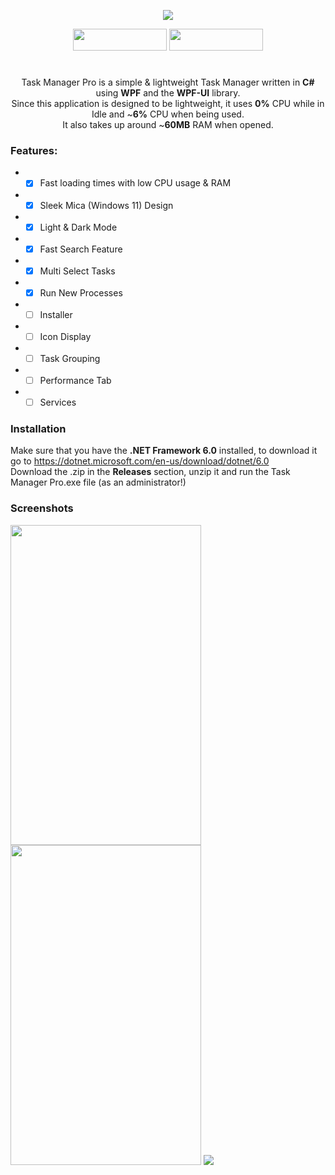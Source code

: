 <p align="center">
  <img src="https://github.com/bl4ckkdev/TaskManagerPro/assets/72033313/9ab1b158-cc3d-4776-925f-c8040c2557ff"/>
</p>
<p align="center">
  
  <img src="https://github.com/bl4ckkdev/TaskManagerPro/assets/72033313/535bd6bd-df20-4aee-9a88-40b48e6cdc2d" width="150px" height="35px"/>
  <img src="https://github.com/bl4ckkdev/TaskManagerPro/assets/72033313/b9988a8f-b6de-403e-a0fd-c2c799a9b166" width="150px" height="35px"/>
</p>

# 
<p align="center">
Task Manager Pro is a simple & lightweight Task Manager written in <b>C#</b> using <b>WPF</b> and the <b>WPF-UI</b> library.<br>
Since this application is designed to be lightweight, it uses <b>0%</b> CPU while in Idle and ~<b>6%</b> CPU when being used.<br> 
  It also takes up around ~<b>60MB</b> RAM when opened. 
  </p>

### Features:
- - [x] Fast loading times with low CPU usage & RAM
- - [X] Sleek Mica (Windows 11) Design
- - [X] Light & Dark Mode
- - [X] Fast Search Feature
- - [X] Multi Select Tasks
- - [X] Run New Processes
- - [ ] Installer
- - [ ] Icon Display
- - [ ] Task Grouping
- - [ ] Performance Tab
- - [ ] Services
 
### Installation
Make sure that you have the <b>.NET Framework 6.0</b> installed, to download it go to https://dotnet.microsoft.com/en-us/download/dotnet/6.0<br>
Download the .zip in the <b>Releases</b> section, unzip it and run the Task Manager Pro.exe file (as an administrator!)
<br>
### Screenshots
<img src="https://github.com/bl4ckkdev/TaskManagerPro/assets/72033313/bf2c3a91-6309-4882-84c8-91bf460e6e59" width="305" height="512">
<img src="https://github.com/bl4ckkdev/TaskManagerPro/assets/72033313/8bf8dd4a-f72f-427b-86cc-15aff9e18a02" width="305" height="512">
<img src="https://github.com/bl4ckkdev/TaskManagerPro/assets/72033313/f6303765-efc3-46a3-aaba-144f3f7cc918">

